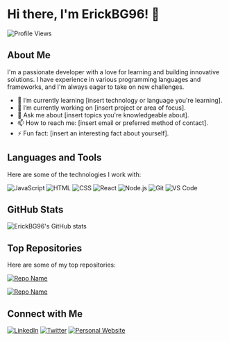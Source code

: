 # Hi there, I'm ErickBG96! 👋

![Profile Views](https://komarev.com/ghpvc/?username=ErickBG96&color=blue)

## About Me

I'm a passionate developer with a love for learning and building innovative solutions. I have experience in various programming languages and frameworks, and I'm always eager to take on new challenges.

- 🌱 I’m currently learning [insert technology or language you're learning].
- 🔭 I’m currently working on [insert project or area of focus].
- 💬 Ask me about [insert topics you're knowledgeable about].
- 📫 How to reach me: [insert email or preferred method of contact].
- ⚡ Fun fact: [insert an interesting fact about yourself].

## Languages and Tools

Here are some of the technologies I work with:

![JavaScript](https://img.shields.io/badge/-JavaScript-000?&logo=JavaScript)
![HTML](https://img.shields.io/badge/-HTML-000?&logo=HTML5)
![CSS](https://img.shields.io/badge/-CSS-000?&logo=CSS3)
![React](https://img.shields.io/badge/-React-000?&logo=React)
![Node.js](https://img.shields.io/badge/-Node.js-000?&logo=Node.js)
![Git](https://img.shields.io/badge/-Git-000?&logo=Git)
![VS Code](https://img.shields.io/badge/-VS_Code-000?&logo=Visual-Studio-Code)

## GitHub Stats

![ErickBG96's GitHub stats](https://github-readme-stats.vercel.app/api?username=ErickBG96&show_icons=true&theme=radical)

## Top Repositories

Here are some of my top repositories:

[![Repo Name](https://github-readme-stats.vercel.app/api/pin/?username=ErickBG96&repo=repo-name&show_icons=true&theme=radical)](https://github.com/ErickBG96/repo-name)

[![Repo Name](https://github-readme-stats.vercel.app/api/pin/?username=ErickBG96&repo=repo-name&show_icons=true&theme=radical)](https://github.com/ErickBG96/repo-name)

## Connect with Me

[![LinkedIn](https://img.shields.io/badge/-LinkedIn-000?&logo=LinkedIn)](https://www.linkedin.com/in/your-linkedin/)
[![Twitter](https://img.shields.io/badge/-Twitter-000?&logo=Twitter)](https://twitter.com/your-twitter-handle)
[![Personal Website](https://img.shields.io/badge/-Website-000?&logo=About.me)](https://your-website.com)
